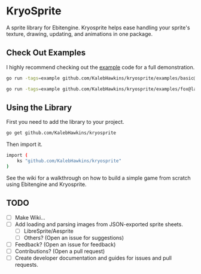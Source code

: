 # KryoSprite

A sprite library for Ebitengine. Kryosprite helps ease handling your sprite's texture, drawing, updating, and animations in one package. 

## Check Out Examples

I highly recommend checking out the [example](./examples/) code for a full demonstration.

```bash
go run -tags=example github.com/KalebHawkins/kryosprite/examples/basic@latest
```

```bash
go run -tags=example github.com/KalebHawkins/kryosprite/examples/fox@latest
```

## Using the Library

First you need to add the library to your project.

```bash
go get github.com/KalebHawkins/kryosprite
```

Then import it.

```bash
import (
    ks "github.com/KalebHawkins/kryosprite"
)
```

See the wiki for a walkthrough on how to build a simple game from scratch using Ebitengine and Kryosprite.

## TODO

- [ ] Make Wiki...
- [ ] Add loading and parsing images from JSON-exported sprite sheets.
  - [ ] LibreSprite/Aesprite
  - [ ] Others? (Open an issue for suggestions)
- [ ] Feedback? (Open an issue for feedback)
- [ ] Contributions? (Open a pull request)
- [ ] Create developer documentation and guides for issues and pull requests.